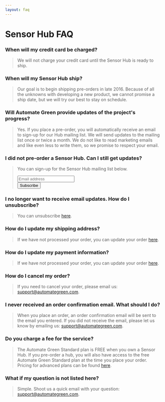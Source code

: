 ```yaml
---
layout: faq
---
```


# Sensor Hub FAQ

### When will my credit card be charged?

> We will not charge your credit card until the Sensor Hub is ready to ship.

### When will my Sensor Hub ship?

> Our goal is to begin shipping pre-orders in late 2016.  Because of all the unknowns with developing a new product, we cannot promise a ship date, but we will try our best to stay on schedule.

### Will Automate Green provide updates of the project's progress?

> Yes.  If you place a pre-order, you will automatically receive an email to sign-up for our Hub mailing list.  We will send updates to the mailing list once or twice a month.  We do not like to read marketing emails and like even less to write them, so we promise to respect your email.

### I did not pre-order a Sensor Hub.  Can I still get updates?

<blockquote>
  <p>You can sign-up for the Sensor Hub mailing list below.</p>
  <div id="mc_embed_signup">
  <form action="//automategreen.us11.list-manage.com/subscribe/post?u=86aecb89f996d4fc9e90b636b&amp;id=97e60647d5" method="post" id="mc-embedded-subscribe-form" name="mc-embedded-subscribe-form" class="validate" target="_blank" novalidate>
      <div id="mc_embed_signup_scroll">
  <div class="mc-field-group">
    <input type="email" value="" name="EMAIL" class="required email radius" id="mce-EMAIL" placeholder="Email address">
  </div>
  <div class="mc-field-group input-group" style="display:none">
      <ul><li><input type="checkbox" value="1" name="group[13561][1]" id="mce-group[13561]-13561-0"><label for="mce-group[13561]-13561-0">General Updates</label></li>
  <li><input type="checkbox" value="2" name="group[13561][2]" id="mce-group[13561]-13561-1" checked><label for="mce-group[13561]-13561-1">Sensor Hub Updates</label></li>
  </ul>
  </div>
    <div id="mce-responses" class="clear">
      <div class="response" id="mce-error-response" style="display:none"></div>
      <div class="response" id="mce-success-response" style="display:none"></div>
    </div>
      <div style="position: absolute; left: -5000px;" aria-hidden="true"><input type="text" name="b_86aecb89f996d4fc9e90b636b_97e60647d5" tabindex="-1" value=""></div>
      <div class="clear"><input type="submit" value="Subscribe" name="subscribe" id="mc-embedded-subscribe" class="button secondary radius small"></div>
      </div>
  </form>
  </div>
</blockquote>


### I no longer want to receive email updates.  How do I unsubscribe?

> You can unsubscribe <a href="http://automategreen.us11.list-manage.com/unsubscribe?u=86aecb89f996d4fc9e90b636b&id=97e60647d5" target="_blank">here</a>.

### How do I update my shipping address?

> If we have not processed your order, you can update your order [here](/sensorhub/orders/).

### How do I update my payment information?

> If we have not processed your order, you can update your order [here](/sensorhub/orders/).

### How do I cancel my order?

> If you need to cancel your order, please email us: [support@automategreen.com](mailto:support@automategreen.com).

### I never received an order confirmation email.  What should I do?

> When you place an order, an order confirmation email will be sent to the email you entered.  If you did not receive the email, please let us know by emailing us: [support@automategreen.com](mailto:support@automategreen.com).

### Do you charge a fee for the service?

> The Automate Green Standard plan is FREE when you own a Sensor Hub. If you pre-order a hub, you will also have access to the free Automate Green Standard plan at the time you place your order.  Pricing for advanced plans can be found [here](/signup/).

### What if my question is not listed here?

> Simple.  Shoot us a quick email with your question: [support@automategreen.com](mailto:support@automategreen.com).